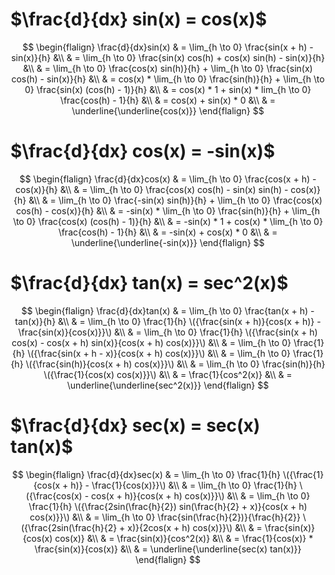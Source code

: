 # $\frac{d}{dx} sin(x) = cos(x)$

$$
\begin{flalign}
\frac{d}{dx}sin(x) & = \lim_{h \to 0} \frac{sin(x + h) - sin(x)}{h} &\\
                   & = \lim_{h \to 0} \frac{sin(x) cos(h) + cos(x) sin(h) - sin(x)}{h} &\\
                   & = \lim_{h \to 0} \frac{cos(x) sin(h)}{h} + \lim_{h \to 0} \frac{sin(x) cos(h) - sin(x)}{h} &\\
                   & = cos(x) * \lim_{h \to 0} \frac{sin(h)}{h} + \lim_{h \to 0} \frac{sin(x) (cos(h) - 1)}{h} &\\
                   & = cos(x) * 1 + sin(x) * lim_{h \to 0} \frac{cos(h) - 1}{h} &\\
                   & = cos(x) + sin(x) * 0 &\\
                   & = \underline{\underline{cos(x)}}
\end{flalign}
$$

# $\frac{d}{dx} cos(x) = -sin(x)$

$$
\begin{flalign}
\frac{d}{dx}cos(x) & = \lim_{h \to 0} \frac{cos(x + h) - cos(x)}{h} &\\
                   & = \lim_{h \to 0} \frac{cos(x) cos(h) - sin(x) sin(h) - cos(x)}{h} &\\
                   & = \lim_{h \to 0} \frac{-sin(x) sin(h)}{h} + \lim_{h \to 0} \frac{cos(x) cos(h) - cos(x)}{h} &\\
                   & = -sin(x) * \lim_{h \to 0} \frac{sin(h)}{h} + \lim_{h \to 0} \frac{cos(x) (cos(h) - 1)}{h} &\\
                   & = -sin(x) * 1 + cos(x) * \lim_{h \to 0} \frac{cos(h) - 1}{h} &\\
                   & = -sin(x) + cos(x) * 0 &\\
                   & = \underline{\underline{-sin(x)}}
\end{flalign}
$$

# $\frac{d}{dx} tan(x) = sec^2(x)$

$$
\begin{flalign}
\frac{d}{dx}tan(x) & = \lim_{h \to 0} \frac{tan(x + h) - tan(x)}{h} &\\
                   & = \lim_{h \to 0} \frac{1}{h} \({\frac{sin(x + h)}{cos(x + h)} - \frac{sin(x)}{cos(x)}}\) &\\
                   & = \lim_{h \to 0} \frac{1}{h} \({\frac{sin(x + h) cos(x) - cos(x + h) sin(x)}{cos(x + h) cos(x)}}\) &\\
                   & = \lim_{h \to 0} \frac{1}{h} \({\frac{sin(x + h - x)}{cos(x + h) cos(x)}}\) &\\
                   & = \lim_{h \to 0} \frac{1}{h} \({\frac{sin(h)}{cos(x + h) cos(x)}}\) &\\
                   & = \lim_{h \to 0} \frac{sin(h)}{h} \({\frac{1}{cos(x) cos(x)}}\) &\\
                   & = \frac{1}{cos^2(x)} &\\
                   & = \underline{\underline{sec^2(x)}}
\end{flalign}
$$

# $\frac{d}{dx} sec(x) = sec(x) tan(x)$

$$
\begin{flalign}
\frac{d}{dx}sec(x) & = \lim_{h \to 0} \frac{1}{h} \({\frac{1}{cos(x + h)} - \frac{1}{cos(x)}}\) &\\
                   & = \lim_{h \to 0} \frac{1}{h} \({\frac{cos(x) - cos(x + h)}{cos(x + h) cos(x)}}\) &\\
                   & = \lim_{h \to 0} \frac{1}{h} \({\frac{2sin(\frac{h}{2}) sin(\frac{h}{2} + x)}{cos(x + h) cos(x)}}\) &\\
                   & = \lim_{h \to 0} \frac{sin(\frac{h}{2})}{\frac{h}{2}} \({\frac{2sin(\frac{h}{2} + x)}{2cos(x + h) cos(x)}}\) &\\
                   & = \frac{sin(x)}{cos(x) cos(x)} &\\
                   & = \frac{sin(x)}{cos^2(x)} &\\
                   & = \frac{1}{cos(x)} * \frac{sin(x)}{cos(x)} &\\
                   & = \underline{\underline{sec(x) tan(x)}}
\end{flalign}
$$
